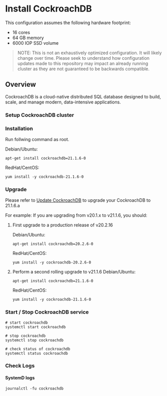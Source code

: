 # Install CockroachDB

This configuration assumes the following hardware footprint:

- 16 cores
- 64 GB memory
- 6000 IOP SSD volume

> NOTE:
> This is not an exhaustively optimized configuration. It will likely change over time. Please seek to understand how
> configuration updates made to this repository may impact an already running cluster as they are not guaranteed to be
> backwards compatible.

## Overview

CockroachDB is a cloud-native distributed SQL database designed to build, scale, and manage modern, data-intensive applications.

### Setup CockroachDB cluster

### Installation

Run follwing command as root.

Debian/Ubuntu:
```
apt-get install cockroachdb=21.1.6-0
```

RedHat/CentOS:
```
yum install -y cockroachdb-21.1.6-0
```

### Upgrade
Please refer to [Update CockroachDB](https://www.cockroachlabs.com/docs/stable/upgrade-cockroach-version.html) to upgrade your CockroachDB to 21.1.6.a

For example: 
If you are upgrading from v20.1.x to v21.1.6, you should:
1. First upgrade to a production release of v20.2.16

   Debian/Ubuntu:
   ```
   apt-get install cockroachdb=20.2.6-0
   ```

   RedHat/CentOS:
   ```
   yum install -y cockroachdb-20.2.6-0
   ```
2. Perform a second rolling upgrade to v21.1.6
   Debian/Ubuntu:
   ```
   apt-get install cockroachdb=21.1.6-0
   ```

   RedHat/CentOS:
   ```
   yum install -y cockroachdb-21.1.6-0
   ```

### Start / Stop CockroachDB service

```
# start cockroachdb
systemctl start cockroachdb

# stop cockroachdb
systemctl stop cockroachdb

# check status of cockroachdb
systemctl status cockroachdb

```

### Check Logs

#### SystemD logs

```
journalctl -fu cockroachdb
```
